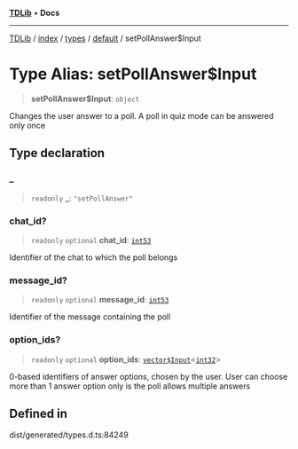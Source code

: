 [**TDLib**](../../../../../../README.md) • **Docs**

***

[TDLib](../../../../../../modules.md) / [index](../../../../../README.md) / [types](../../../README.md) / [default](../README.md) / setPollAnswer$Input

# Type Alias: setPollAnswer$Input

> **setPollAnswer$Input**: `object`

Changes the user answer to a poll. A poll in quiz mode can be answered only once

## Type declaration

### \_

> `readonly` **\_**: `"setPollAnswer"`

### chat\_id?

> `readonly` `optional` **chat\_id**: [`int53`](int53.md)

Identifier of the chat to which the poll belongs

### message\_id?

> `readonly` `optional` **message\_id**: [`int53`](int53.md)

Identifier of the message containing the poll

### option\_ids?

> `readonly` `optional` **option\_ids**: [`vector$Input`](vector$Input.md)\<[`int32`](int32.md)\>

0-based identifiers of answer options, chosen by the user. User can choose more than 1 answer option only is the poll allows multiple answers

## Defined in

dist/generated/types.d.ts:84249
